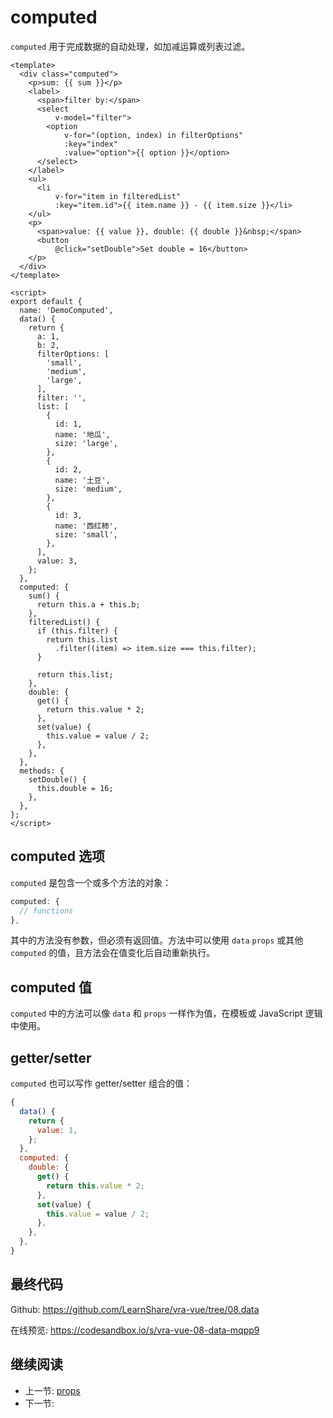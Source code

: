 # computed

`computed` 用于完成数据的自动处理，如加减运算或列表过滤。

```vue
<template>
  <div class="computed">
    <p>sum: {{ sum }}</p>
    <label>
      <span>filter by:</span>
      <select
          v-model="filter">
        <option
            v-for="(option, index) in filterOptions"
            :key="index"
            :value="option">{{ option }}</option>
      </select>
    </label>
    <ul>
      <li
          v-for="item in filteredList"
          :key="item.id">{{ item.name }} - {{ item.size }}</li>
    </ul>
    <p>
      <span>value: {{ value }}, double: {{ double }}&nbsp;</span>
      <button
          @click="setDouble">Set double = 16</button>
    </p>
  </div>
</template>

<script>
export default {
  name: 'DemoComputed',
  data() {
    return {
      a: 1,
      b: 2,
      filterOptions: [
        'small',
        'medium',
        'large',
      ],
      filter: '',
      list: [
        {
          id: 1,
          name: '地瓜',
          size: 'large',
        },
        {
          id: 2,
          name: '土豆',
          size: 'medium',
        },
        {
          id: 3,
          name: '西红柿',
          size: 'small',
        },
      ],
      value: 3,
    };
  },
  computed: {
    sum() {
      return this.a + this.b;
    },
    filteredList() {
      if (this.filter) {
        return this.list
          .filter((item) => item.size === this.filter);
      }

      return this.list;
    },
    double: {
      get() {
        return this.value * 2;
      },
      set(value) {
        this.value = value / 2;
      },
    },
  },
  methods: {
    setDouble() {
      this.double = 16;
    },
  },
};
</script>
```

## computed 选项

`computed` 是包含一个或多个方法的对象：

```js
computed: {
  // functions
},
```

其中的方法没有参数，但必须有返回值。方法中可以使用 `data` `props` 或其他 `computed` 的值，且方法会在值变化后自动重新执行。

## computed 值

`computed` 中的方法可以像 `data` 和 `props` 一样作为值，在模板或 JavaScript 逻辑中使用。

## getter/setter

`computed` 也可以写作 getter/setter 组合的值：

```js
{
  data() {
    return {
      value: 1,
    };
  },
  computed: {
    double: {
      get() {
        return this.value * 2;
      },
      set(value) {
        this.value = value / 2;
      },
    },
  },
}
```

## 最终代码

Github: <https://github.com/LearnShare/vra-vue/tree/08.data>

在线预览: <https://codesandbox.io/s/vra-vue-08-data-mqpp9>

## 继续阅读

+ 上一节: [props](./props.md)
+ 下一节:
